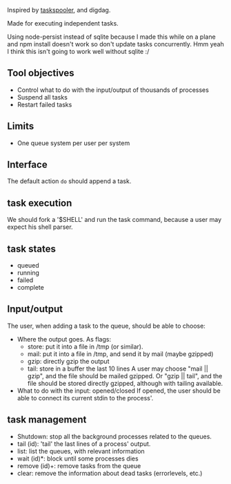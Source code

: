 Inspired by [taskspooler](http://freshmeat.net/projects/taskspooler/), and digdag.

Made for executing independent tasks.

Using node-persist instead of sqlite because I made this while on a plane and npm install doesn't work so don't update tasks concurrently. Hmm yeah I think this isn't going to work well without sqlite :/

## Tool objectives

- Control what to do with the input/output of thousands of processes
- Suspend all tasks
- Restart failed tasks

## Limits

- One queue system per user per system

## Interface

The default action `do` should append a task.

## task execution

We should fork a '\$SHELL' and run the task command, because a user may expect his
shell parser.

## task states

- queued
- running
- failed
- complete

## Input/output

The user, when adding a task to the queue, should be able to choose:

- Where the output goes. As flags:
  - store: put it into a file in /tmp (or similar).
  - mail: put it into a file in /tmp, and send it by mail (maybe gzipped)
  - gzip: directly gzip the output
  - tail: store in a buffer the last 10 lines
    A user may choose "mail || gzip", and the file should be mailed gzipped. Or
    "gzip || tail", and the file should be stored directly gzipped, although with
    tailing available.
- What to do with the input: opened/closed
  If opened, the user should be able to connect its current stdin to the
  process'.

## task management

- Shutdown: stop all the background processes related to the queues.
- tail (id): 'tail' the last lines of a process' output.
- list: list the queues, with relevant information
- wait (id)\*: block until some processes dies
- remove (id)+: remove tasks from the queue
- clear: remove the information about dead tasks (errorlevels, etc.)

